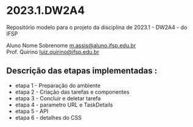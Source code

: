 # 2023.1.DW2A4

Repositório modelo para o projeto da disciplina de 2023.1 - DW2A4 - do IFSP

Aluno Nome Sobrenome <m.assis@aluno.ifsp.edu.br> \
Prof. Quirino <luiz.quirino@ifsp.edu.br>

## Descrição das etapas implementadas :

- etapa 1 - Preparação do ambiente
- etapa 2 - Criação das tarefas e componentes
- etapa 3 - Concluir e deletar tarefa
- etapa 4 - parametro URL e TaskDetails
- etapa 5 - API
- etapa 6 - detalhes do CSS
